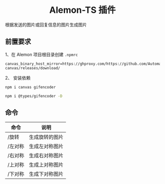# <div align="center">Alemon-TS 插件</div>

根据发送的图片或回复信息的图片生成图片

## 前置要求

1、在 Alemon 项目根目录创建 `.npmrc`

```npm
canvas_binary_host_mirror=https://ghproxy.com/https://github.com/Automattic/node-canvas/releases/download/
```

2、 安装依赖

```sh
npm i canvas gifencoder
```

```sh
npm i @types/gifencoder -D
```

## 命令

| 命令    | 说明           |
| ------- | -------------- |
| /旋转   | 生成旋转的图片 |
| /左对称 | 生成左对称图片 |
| /右对称 | 生成右对称图片 |
| /上对称 | 生成上对称图片 |
| /下对称 | 生成下对称图片 |
